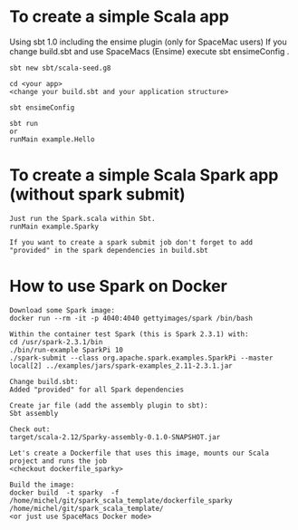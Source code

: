 # To create a simple Scala app

Using sbt 1.0 including the ensime plugin (only for SpaceMac users)
If you change build.sbt and use SpaceMacs (Ensime) execute sbt ensimeConfig .
```
sbt new sbt/scala-seed.g8

cd <your app>
<change your build.sbt and your application structure>

sbt ensimeConfig

sbt run
or
runMain example.Hello
```
# To create a simple Scala Spark app (without spark submit)

```
Just run the Spark.scala within Sbt.
runMain example.Sparky

If you want to create a spark submit job don't forget to add "provided" in the spark dependencies in build.sbt
```

# How to use Spark on Docker

```
Download some Spark image:
docker run --rm -it -p 4040:4040 gettyimages/spark /bin/bash

Within the container test Spark (this is Spark 2.3.1) with:
cd /usr/spark-2.3.1/bin 
./bin/run-example SparkPi 10
./spark-submit --class org.apache.spark.examples.SparkPi --master local[2] ../examples/jars/spark-examples_2.11-2.3.1.jar

Change build.sbt:
Added "provided" for all Spark dependencies

Create jar file (add the assembly plugin to sbt):
Sbt assembly

Check out:
target/scala-2.12/Sparky-assembly-0.1.0-SNAPSHOT.jar

Let's create a Dockerfile that uses this image, mounts our Scala project and runs the job
<checkout dockerfile_sparky>

Build the image:
docker build  -t sparky  -f /home/michel/git/spark_scala_template/dockerfile_sparky /home/michel/git/spark_scala_template/
<or just use SpaceMacs Docker mode>


```

